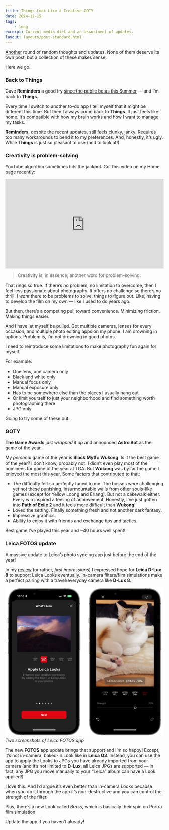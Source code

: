 ```yaml
---
title: Things Look Like a Creative GOTY
date: 2024-12-15
tags: 
    - long
excerpt: Current media diet and an assortment of updates.
layout: layouts/post-standard.html
---
```

[Another](/posts/2023-08-01-a-strange-new-barbenheimer-film-grain/) round of random thoughts and updates. None of them deserve its own post, but a collection of these makes sense.

Here we go.

### Back to Things

Gave **Reminders** a good try [since the public betas this Summer](/posts/2024-08-13-ios-18-public-beta-personal-computing-tools-audit/) — and I’m back to **Things**.

Every time I switch to another to-do app I tell myself that it might be different this time. But then I always come back to **Things**. It just feels like home. It’s compatible with how my brain works and how I want to manage my tasks.

**Reminders**, despite the recent updates, still feels clunky, janky. Requires too many workarounds to bend it to my preferences. And, honestly, it’s ugly. While **Things** is just so pleasant to use (and to look at!)

### Creativity is problem-solving

YouTube algorithm sometimes hits the jackpot. Got this video on my Home page recently:

<div class="js-reframe" style="position: relative; width: 100%; padding-top: 56.5%;"><iframe width="200" height="113" src="https://www.youtube.com/embed/3uB_bK3sSZw?feature=oembed" frameborder="0" allow="accelerometer; autoplay; clipboard-write; encrypted-media; gyroscope; picture-in-picture; web-share" referrerpolicy="strict-origin-when-cross-origin" allowfullscreen="" title="CREATIVE PHOTO PROJECT IDEAS — 7 Tips" style="position: absolute; width: 100%; height: 100%; left: 0px; top: 0px;"></iframe></div>

> Creativity is, in essence, another word for problem-solving.

That rings so true. If there’s no problem, no limitation to overcome, then I feel less passionate about photography. It offers no challenge so there’s no thrill. I *want* there to be problems to solve, things to figure out. Like, having to develop the film on my own — like I used to do years ago.

But then, there’s a competing pull toward convenience. Minimizing friction. Making things easier.

And I have let myself be pulled. Got multiple cameras, lenses for every occasion, and multiple photo editing apps on my phone. I am drowning in options. Problem is, I’m not drowning in good photos.

I need to reintroduce some limitations to make photography fun again for myself.

For example:

- One lens, one camera only
- Black and white only
- Manual focus only
- Manual exposure only
- Has to be somewhere else than the places I usually hang out
- Or limit yourself to just your neighborhood and find something worth photographing there
- JPG only

Going to try some of these out.

### GOTY

**The Game Awards** just *wrapped it up* and announced **Astro Bot** as the game of the year.

My *personal* game of the year is **Black Myth: Wukong**. Is it the best game of the year? I don’t know, probably not. I didn’t even play most of the nominees for game of the year at TGA. But **Wukong** was by far the game I enjoyed the most this year. Some factors that contributed to that:

- The difficulty felt so perfectly tuned to me. The bosses were challenging yet not these punishing, insurmountable walls from other souls-like games (except for Yellow Loong and Erlang). But not a cakewalk either. Every win inspired a feeling of achievement. Honestly, I’ve just gotten into **Path of Exile 2** and it feels more difficult than **Wukong**!
- Loved the setting. Finally something fresh and not another dark fantasy.
- Impressive graphics.
- Ability to enjoy it with friends and exchange tips and tactics.

Best game I’ve played this year and ~40 hours well spent!

### Leica FOTOS update

A massive update to Leica’s photo syncing app just before the end of the year!

In my [review](/posts/2024-09-29-leica-d-lux-8-as-a-travel-camera/) (or rather, *first impressions*) I expressed hope for **Leica D-Lux 8** to support Leica Looks eventually. In-camera filters/film simulations make a perfect pairing with a travel/everyday camera like **D-Lux 8**.

![Two screenshots of Leica FOTOS app](/assets/images/fotos.jpeg)
*Two screenshots of Leica FOTOS app*

The new **FOTOS** app update brings that support and I’m so happy! Except, it’s not in-camera, baked-in Look like in **Leica Q3**. Instead, you can use the app to apply the Looks to JPGs you have already imported from your camera (and it’s not limited to **D-Lux**, all Leica JPGs are supported — in fact, any JPG you move manually to your “Leica” album can have a Look applied!)

I love this. And I’d argue it’s even better than in-camera Looks because when you do it through the app it’s non-destructive and you can control the strength of the filter.

Plus, there’s a new Look called *Brass*, which is basically their spin on Portra film simulation.

Update the app if you haven’t already!